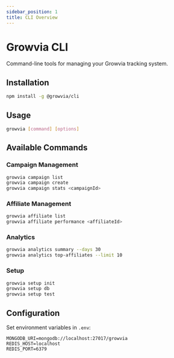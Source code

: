 ```yaml
---
sidebar_position: 1
title: CLI Overview
---
```


# Growvia CLI

Command-line tools for managing your Growvia tracking system.

## Installation

```bash
npm install -g @growvia/cli
```

## Usage

```bash
growvia [command] [options]
```

## Available Commands

### Campaign Management
```bash
growvia campaign list
growvia campaign create
growvia campaign stats <campaignId>
```

### Affiliate Management
```bash
growvia affiliate list
growvia affiliate performance <affiliateId>
```

### Analytics
```bash
growvia analytics summary --days 30
growvia analytics top-affiliates --limit 10
```

### Setup
```bash
growvia setup init
growvia setup db
growvia setup test
```

## Configuration

Set environment variables in `.env`:

```env
MONGODB_URI=mongodb://localhost:27017/growvia
REDIS_HOST=localhost
REDIS_PORT=6379
```
